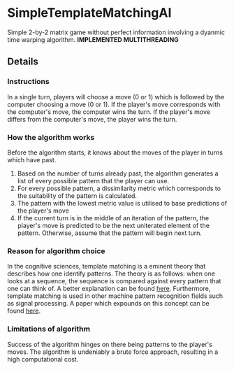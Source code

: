 # SimpleTemplateMatchingAI
Simple 2-by-2 matrix game without perfect information involving a dyanmic time warping algorithm. **IMPLEMENTED MULTITHREADING**

## Details
### Instructions
In a single turn, players will choose a move (0 or 1) which is followed by the computer choosing a move (0 or 1).
If the player's move corresponds with the computer's move, the computer wins the turn. If the player's move differs 
from the computer's move, the player wins the turn. 
### How the algorithm works
Before the algorithm starts, it knows about the moves of the player in turns which have past. 
1. Based on the number of turns already past, the algorithm generates a list of every possible pattern that the player can use. 
2. For every possible pattern, a dissimilarity metric which corresponds to the suitability of the pattern is calculated. 
3. The pattern with the lowest metric value is utilised to base predictions of the player's move
4. If the current turn is in the middle of an iteration of the pattern, the player's move is predicted to be the next uniterated element of the pattern. Otherwise, assume that the pattern will begin next turn. 
### Reason for algorithm choice
In the cognitive sciences, template matching is a eminent theory that describes how one identify patterns. The theory is as follows: when one
looks at a sequence, the sequence is compared against every pattern that one can think of. A better explanation can be found [here](https://cdn.intechopen.com/pdfs/5795/InTech-Theory_of_cognitive_pattern_recognition.pdf). Furthermore, template matching is used in other machine 
pattern recognition fields such as signal processing. A paper which expounds on this concept can be found [here](https://www.hindawi.com/journals/jam/2014/528071/).
### Limitations of algorithm
Success of the algorithm hinges on there being patterns to the player's moves. The algorithm is undeniably a brute force approach,
resulting in a high computational cost. 


